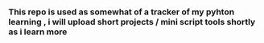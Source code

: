### This repo is used as somewhat of a tracker of my pyhton learning , i will upload short projects / mini script tools shortly as i learn more 
